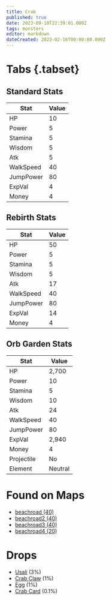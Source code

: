```yaml
---
title: Crab
published: true
date: 2023-09-10T22:39:01.000Z
tags: monsters
editor: markdown
dateCreated: 2023-02-16T00:00:00.000Z
---
```


# Tabs {.tabset}

## Standard Stats

|Stat|Value|
|-|-|
|HP|10|
|Power|5|
|Stamina|5|
|Wisdom|5|
|Atk|5|
|WalkSpeed|40|
|JumpPower|80|
|ExpVal|4|
|Money|4|
## Rebirth Stats

|Stat|Value|
|-|-|
|HP|50|
|Power|5|
|Stamina|5|
|Wisdom|5|
|Atk|17|
|WalkSpeed|40|
|JumpPower|80|
|ExpVal|14|
|Money|4|
## Orb Garden Stats

|Stat|Value|
|-|-|
|HP|2,700|
|Power|10|
|Stamina|5|
|Wisdom|10|
|Atk|24|
|WalkSpeed|40|
|JumpPower|80|
|ExpVal|2,940|
|Money|4|
|Projectile|No|
|Element|Neutral|

# Found on Maps
 * [beachroad (40)](/maps/beachroad)
 * [beachroad2 (40)](/maps/beachroad2)
 * [beachroad3 (40)](/maps/beachroad3)
 * [beachroad4 (20)](/maps/beachroad4)

# Drops
 * [Usali](/items/usali) (3%)
 * [Crab Claw](/items/crab-claw) (1%)
 * [Egg](/items/egg) (1%)
 * [Crab Card](/items/crab-card) (0.1%)
